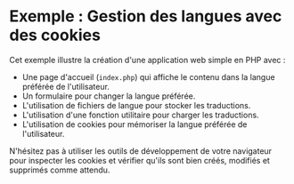 # Exemple : Gestion des langues avec des cookies

Cet exemple illustre la création d'une application web simple en PHP avec :

- Une page d'accueil (`index.php`) qui affiche le contenu dans la langue
  préférée de l'utilisateur.
- Un formulaire pour changer la langue préférée.
- L'utilisation de fichiers de langue pour stocker les traductions.
- L'utilisation d'une fonction utilitaire pour charger les traductions.
- L'utilisation de cookies pour mémoriser la langue préférée de l'utilisateur.

N'hésitez pas à utiliser les outils de développement de votre navigateur pour
inspecter les cookies et vérifier qu'ils sont bien créés, modifiés et supprimés
comme attendu.
